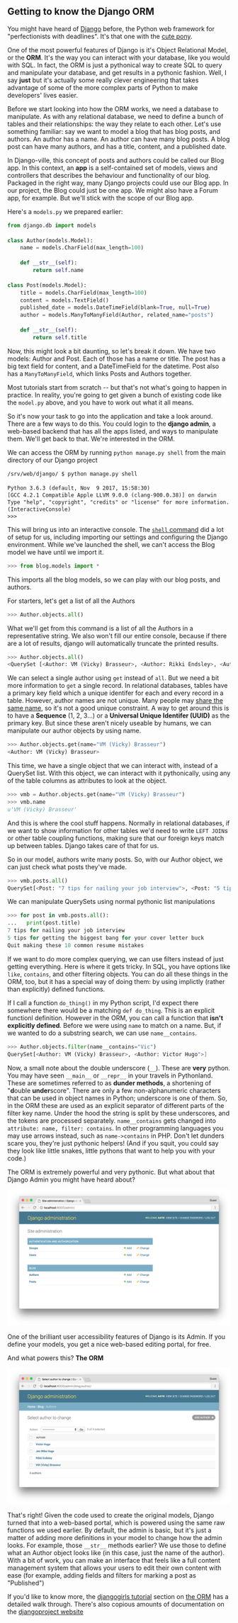 ## Getting to know the Django ORM

You might have heard of [Django](https://www.djangoproject.com/) before, the Python web framework for "perfectionists with deadlines". It's that one with the [cute pony](http://www.djangopony.com/). 

One of the most powerful features of Django is it's Object Relational Model, or the **ORM**. It's the way you can interact with your database, like you would with SQL. In fact, the ORM is just a pythonical way to create SQL to query and manipulate your database, and get results in a pythonic fashion. Well, I say __just__ but it's actually some really clever engineering that takes advantage of some of the more complex parts of Python to make developers' lives easier. 

Before we start looking into how the ORM works, we need a database to manipulate. As with any relational database, we need to define a bunch of tables and their relationships: the way they relate to each other. Let's use something familiar: say we want to model a blog that has blog posts, and authors. An author has a name. An author can have many blog posts. A blog post can have many authors, and has a title, content, and a published date. 

In Django-ville, this concept of posts and authors could be called our Blog app. In this context, an **app** is a self-contained set of models, views and controllers that describes the behaviour and functionality of our blog. Packaged in the right way, many Django projects could use our Blog app. In our project, the Blog could just be one app. We might also have a Forum app, for example. But we'll stick with the scope of our Blog app. 

Here's a `models.py` we prepared earlier: 

```python
from django.db import models

class Author(models.Model):
    name = models.CharField(max_length=100)

    def __str__(self):
        return self.name

class Post(models.Model):
    title = models.CharField(max_length=100)
    content = models.TextField()
    published_date = models.DateTimeField(blank=True, null=True)
    author = models.ManyToManyField(Author, related_name="posts")

    def __str__(self):
        return self.title
```

Now, this might look a bit daunting, so let's break it down. We have two models: Author and Post. Each of those has a name or title. The post has a big text field for content, and a DateTimeField for the datetime. Post also has a `ManyToManyField`, which links Posts and Authors together.  

Most tutorials start from scratch -- but that's not what's going to happen in practice. In reality, you're going to get given a bunch of existing code like the `model.py` above, and you have to work out what it all means. 

So it's now your task to go into the application and take a look around. There are a few ways to do this. You could login to the **django admin**, a web-based backend that has all the apps listed, and ways to manipulate them. We'll get back to that. We're interested in the ORM. 

We can access the ORM by running `python manage.py shell` from the main directory of our Django project

```shell
/srv/web/django/ $ python manage.py shell

Python 3.6.3 (default, Nov  9 2017, 15:58:30)
[GCC 4.2.1 Compatible Apple LLVM 9.0.0 (clang-900.0.38)] on darwin
Type "help", "copyright", "credits" or "license" for more information.
(InteractiveConsole)
>>>
```

This will bring us into an interactive console. The [`shell` command](https://docs.djangoproject.com/en/1.11/ref/django-admin/#shell) did a lot of setup for us, including importing our settings and configuring the Django environment. While we've launched the shell, we can't access the Blog model we have until we import it. 

```python
>>> from blog.models import *
```

This imports all the blog models, so we can play with our blog posts, and authors. 

For starters, let's get a list of all the Authors
```python
>>> Author.objects.all()
```

What we'll get from this command is a list of all the Authors in a representative string. We also won't fill our entire console, because if there are a lot of results, django will automatically truncate the printed results. 

```python
>>> Author.objects.all()
<QuerySet [<Author: VM (Vicky) Brasseur>, <Author: Rikki Endsley>, <Author: Jen Wike Huger>, '...(remaining elements truncated)...']
```

We can select a single author using `get` instead of `all`. But we need a bit more information to `get` a single record. In relational databases, tables have a primary key field which a unique identifer for each and every record in a table. However, author names are not unique. Many people may [share the same name](https://2016.katieconf.xyz/), so it's not a good unique constraint. A way to get around this is to have a __Sequence__ (1, 2, 3...) or a __Universal Unique Identifer (UUID)__ as the primary key. But since these aren't nicely useable by humans, we can manipulate our author objects by using name. 

```python
>>> Author.objects.get(name="VM (Vicky) Brasseur")
<Author: VM (Vicky) Brasseur>
```

This time, we have a single object that we can interact with, instead of a QuerySet list. With this object, we can interact with it pythonically, using any of the table columns as attributes to look at the object.

```python
>>> vmb = Author.objects.get(name="VM (Vicky) Brasseur")
>>> vmb.name
u'VM (Vicky) Brasseur'
```

And this is where the cool stuff happens. Normally in relational databases, if we want to show information for other tables we'd need to write `LEFT JOIN`s or other table coupling functions, making sure that our foreign keys match up between tables. Django takes care of that for us. 

So in our model, authors write many posts. So, with our Author object, we can just check what posts they've made. 

```python
>>> vmb.posts.all()
QuerySet[<Post: "7 tips for nailing your job interview">, <Post: "5 tips for getting the biggest bang for your cover letter buck">, <Post: "Quit making these 10 common resume mistakes">, '...(remaining elements truncated)...']
```

We can manipulate QuerySets using normal pythonic list manipulations

```python
>>> for post in vmb.posts.all():
...   print(post.title)
7 tips for nailing your job interview
5 tips for getting the biggest bang for your cover letter buck
Quit making these 10 common resume mistakes
```

If we want to do more complex querying, we can use filters instead of just getting everything. Here is where it gets tricky. In SQL, you have options like `like`, `contains`, and other filtering objects. You can do all these things in the ORM, too, but it has a special way of doing them: by using implictly (rather than explicitly) defined functions. 

If I call a function `do_thing()` in my Python script, I'd expect there somewhere there would be a matching `def do_thing`. This is an explicit functionl definition. However in the ORM, you can call a function that __isn't explicitly defined__. Before we were using `name` to match on a name. But, if we wanted to do a substring search, we can use `name__contains`. 

```python
>>> Author.objects.filter(name__contains="Vic")
QuerySet[<Author: VM (Vicky) Brasseur>, <Author: Victor Hugo">]
```

Now, a small note about the double underscore (`__`). These are __very__ python. You may have seen `__main__` or `__repr__` in your travels in Pythonland. These are sometimes referred to as **dunder methods**, a shortening of "**d**ouble **under**score". There are only a few non-alphanumeric characters that can be used in object names in Python; underscore is one of them. So, in the ORM these are used as an explicit separator of different parts of the filter key name. Under the hood the string is split by these underscores, and the tokens are processed separately. `name__contains` gets changed into `attribute: name, filter: contains`. In other programming languages you may use arrows instead, such as `name->contains` in PHP. Don't let dunders scare you, they're just pythonic helpers! (And if you squit, you could say they look like little snakes, little pythons that want to help you with your code.)

The ORM is extremely powerful and very pythonic. But what about that Django Admin you might have heard about?

![django-admin](django-admin.png)
 
One of the brilliant user accessibility features of Django is its Admin. If you define your models, you get a nice web-based editing portal, for free. 

And what powers this? **The ORM**

![django-admin-author](django-admin-author.png)

That's right! Given the code used to create the original models, Django turned that into a web-based portal, which is powered using the same raw functions we used earlier. By default, the admin is basic, but it's just a matter of adding more definitions in your model to change how the admin looks. For example, those `__str__` methods earlier? We use those to define what an Author object looks like (in this case, just the name of the author). With a bit of work, you can make an interface that feels like a full content management system that allows your users to edit their own content with ease (for example, adding fields and filters for marking a post as "Published")


If you'd like to know more, the [djangogirls tutorial](https://djangogirls.org) section on [the ORM](https://tutorial.djangogirls.org/en/django_orm/) has a detailed walk through. There's also copious amounts of documentation on the [djangoproject website](https://docs.djangoproject.com/en/1.11/topics/db/)
